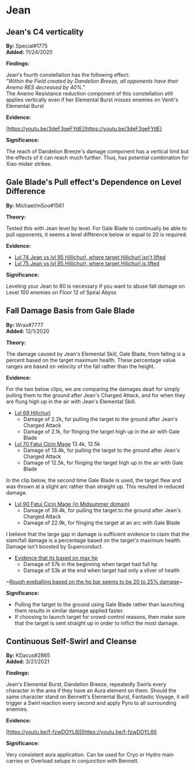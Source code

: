 # Jean

## Jean's C4 verticality

**By:** Special\#1775  
**Added:** 11/24/2020

**Findings:**

Jean's fourth constellation has the following effect:   
_"Within the Field created by Dandelion Breeze, all opponents have their Anemo RES decreased by 40%."_   
The Anemo Resistance reduction component of this constellation still applies vertically even if her Elemental Burst misses enemies on Venti's Elemental Burst

**Evidence:**

[https://youtu.be/3deF3geFYdE](https://youtu.be/3deF3geFYdE)

**Significance:**

The reach of Dandelion Breeze's damage component has a vertical limit but the effects of it can reach much further. Thus, has potential combination for Xiao midair strikes.

## Gale Blade's Pull effect's Dependence on Level Difference

**By:** Michael/mSoo\#1561

**Theory:**

Tested this with Jean level by level. For Gale Blade to continually be able to pull opponents, it seems a level difference below or equal to 20 is required.

**Evidence:**

* [Lvl 74 Jean vs lvl 95 Hillichurl, where target Hilichurl isn't lifted](https://cdn.discordapp.com/attachments/765191980115689542/794809136244195339/unknown.png)
* [Lvl 75 Jean vs lvl 95 Hillichurl, where target Hilichurl is lifted](https://cdn.discordapp.com/attachments/765191980115689542/794809333057454091/unknown.png)

**Significance:**

Leveling your Jean to 80 is necessary if you want to abuse fall damage on Level 100 enemies on Floor 12 of Spiral Abyss

## Fall Damage Basis from Gale Blade

**By:** Wrax\#7777  
**Added:** 12/1/2020

**Theory:**

The damage caused by Jean's Elemental Skill, Gale Blade, from falling is a percent based on the target maximum health. These percentage value ranges are based on velocity of the fall rather than the height.

**Evidence:**

For the two below clips, we are comparing the damages dealt for simply pulling them to the ground after Jean's Charged Attack, and for when they are flung high up in the air with Jean's Elemental Skill.

* [Lvl 69 Hilichurl](https://youtu.be/fG90rk8K6-U) 
  * Damage of 2.2k, for pulling the target to the ground after Jean's Charged Attack
  * Damage of 2.1k, for flinging the target high up in the air with Gale Blade
* [Lvl 70 Fatui Cicin Mage](https://youtu.be/EYO5-SCBH7Q) 13.4k, 12.5k
  * Damage of 13.4k, for pulling the target to the ground after Jean's Charged Attack
  * Damage of 12.5k, for flinging the target high up in the air with Gale Blade

In the clip below, the second time Gale Blade is used, the target flew and was thrown at a slight arc rather than straight up. This resulted in reduced damage.

* [Lvl 90 Fatui Cicin Mage \(in Midsummer domain\)](https://youtu.be/v0ShwTzt9Fg)
  * Damage of 39.4k, for pulling the target to the ground after Jean's Charged Attack
  * Damage of 22.9k, for flinging the target at an arc with Gale Blade

I believe that the large gap in damage is sufficient evidence to claim that the slam/fall damage is a percentage based on the target's maximum health. Damage isn't boosted by Superconduct.

* [Evidence that its based on max hp](https://youtu.be/B1a3mCpDGkc)
  * Damage of 57k in the beginning when target had full hp 
  * Damage of 53k at the end when target had only a sliver of health

~[Rough eyeballing based on the hp bar seems to be 20 to 25% damage](https://cdn.discordapp.com/attachments/550599335524564993/781347956174487582/max_hp_eyeball.png)~

**Significance:**

* Pulling the target to the ground using Gale Blade rather than launching them results in similar damage applied faster.
* If choosing to launch target for crowd-control reasons, then make sure that the target is sent straight up in order to inflict the most damage.

## Continuous Self-Swirl and Cleanse

**By:** KDacus\#2865   
**Added:** 3/21/2021

**Findings:**

Jean's Elemental Burst, Dandelion Breeze, repeatedly Swirls every character in the area if they have an Aura element on them. Should the same character stand on Bennett's Elemental Burst, Fantastic Voyage, it will trigger a Swirl reaction every second and apply Pyro to all surrounding enemies.

**Evidence:**

[https://youtu.be/f-fzwDOYL6I](https://youtu.be/f-fzwDOYL6I)

**Significance:**

Very consistent aura application. Can be used for Cryo or Hydro main carries or Overload setups in conjunction with Bennett.

